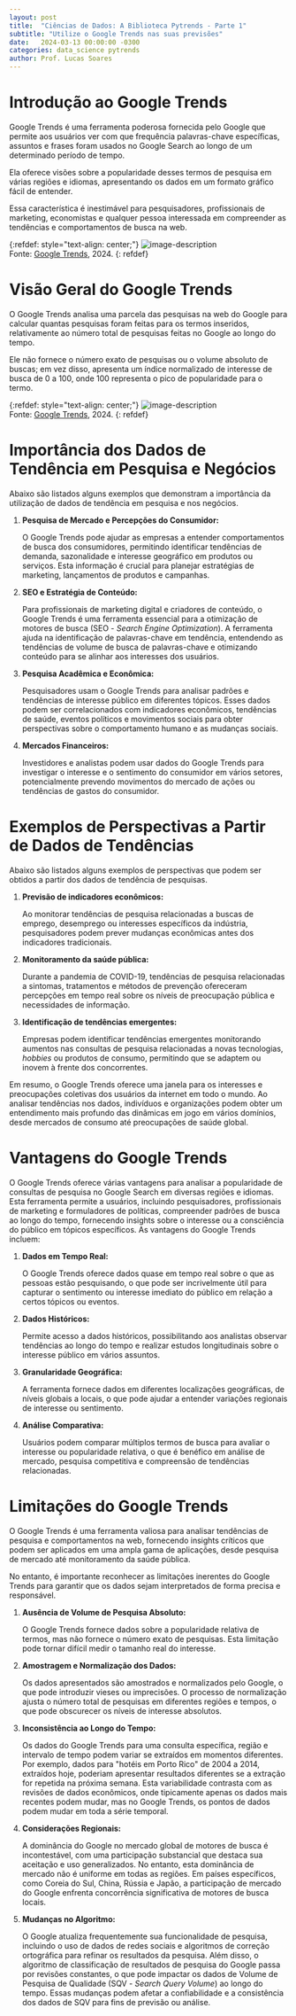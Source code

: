 ```yaml
---
layout: post
title:  "Ciências de Dados: A Biblioteca Pytrends - Parte 1"
subtitle: "Utilize o Google Trends nas suas previsões"
date:   2024-03-13 00:00:00 -0300
categories: data_science pytrends
author: Prof. Lucas Soares
---
```


# Introdução ao Google Trends

Google Trends é uma ferramenta poderosa fornecida pelo Google que permite aos usuários ver com que frequência palavras-chave específicas, assuntos e frases foram usados no Google Search ao longo de um determinado período de tempo.

Ela oferece visões sobre a popularidade desses termos de pesquisa em várias regiões e idiomas, apresentando os dados em um formato gráfico fácil de entender.

Essa característica é inestimável para pesquisadores, profissionais de marketing, economistas e qualquer pessoa interessada em compreender as tendências e comportamentos de busca na web.

{:refdef: style="text-align: center;"}
![image-description]({{site.baseurl}}/assets/google_trends_1.png)<br>Fonte: [Google Trends](https://trends.google.com.br/trends/), 2024.
{: refdef}

# Visão Geral do Google Trends

O Google Trends analisa uma parcela das pesquisas na web do Google para calcular quantas pesquisas foram feitas para os termos inseridos, relativamente ao número total de pesquisas feitas no Google ao longo do tempo.

Ele não fornece o número exato de pesquisas ou o volume absoluto de buscas; em vez disso, apresenta um índice normalizado de interesse de busca de 0 a 100, onde 100 representa o pico de popularidade para o termo.

{:refdef: style="text-align: center;"}
![image-description]({{site.baseurl}}/assets/google_trends_2.png)<br>Fonte: [Google Trends](https://trends.google.com.br/trends/), 2024.
{: refdef}

# Importância dos Dados de Tendência em Pesquisa e Negócios

Abaixo são listados alguns exemplos que demonstram a importância da utilização de dados de tendência em pesquisa e nos negócios.

1. **Pesquisa de Mercado e Percepções do Consumidor:**

    O Google Trends pode ajudar as empresas a entender comportamentos de busca dos consumidores, permitindo identificar tendências de demanda, sazonalidade e interesse geográfico em produtos ou serviços. Esta informação é crucial para planejar estratégias de marketing, lançamentos de produtos e campanhas.

2. **SEO e Estratégia de Conteúdo:**

    Para profissionais de marketing digital e criadores de conteúdo, o Google Trends é uma ferramenta essencial para a otimização de motores de busca (SEO - *Search Engine Optimization*). A ferramenta ajuda na identificação de palavras-chave em tendência, entendendo as tendências de volume de busca de palavras-chave e otimizando conteúdo para se alinhar aos interesses dos usuários.

3. **Pesquisa Acadêmica e Econômica:**

    Pesquisadores usam o Google Trends para analisar padrões e tendências de interesse público em diferentes tópicos. Esses dados podem ser correlacionados com indicadores econômicos, tendências de saúde, eventos políticos e movimentos sociais para obter perspectivas sobre o comportamento humano e as mudanças sociais.

4. **Mercados Financeiros:**

    Investidores e analistas podem usar dados do Google Trends para investigar o interesse e o sentimento do consumidor em vários setores, potencialmente prevendo movimentos do mercado de ações ou tendências de gastos do consumidor.

# Exemplos de Perspectivas a Partir de Dados de Tendências

Abaixo são listados alguns exemplos de perspectivas que podem ser obtidos a partir dos dados de tendência de pesquisas.

1. **Previsão de indicadores econômicos:**

    Ao monitorar tendências de pesquisa relacionadas a buscas de emprego, desemprego ou interesses específicos da indústria, pesquisadores podem prever mudanças econômicas antes dos indicadores tradicionais.

2. **Monitoramento da saúde pública:**

    Durante a pandemia de COVID-19, tendências de pesquisa relacionadas a sintomas, tratamentos e métodos de prevenção ofereceram percepções em tempo real sobre os níveis de preocupação pública e necessidades de informação.

3. **Identificação de tendências emergentes:**

    Empresas podem identificar tendências emergentes monitorando aumentos nas consultas de pesquisa relacionadas a novas tecnologias, *hobbies* ou produtos de consumo, permitindo que se adaptem ou inovem à frente dos concorrentes.

Em resumo, o Google Trends oferece uma janela para os interesses e preocupações coletivas dos usuários da internet em todo o mundo. Ao analisar tendências nos dados, indivíduos e organizações podem obter um entendimento mais profundo das dinâmicas em jogo em vários domínios, desde mercados de consumo até preocupações de saúde global.

# Vantagens do Google Trends

O Google Trends oferece várias vantagens para analisar a popularidade de consultas de pesquisa no Google Search em diversas regiões e idiomas. Esta ferramenta permite a usuários, incluindo pesquisadores, profissionais de marketing e formuladores de políticas, compreender padrões de busca ao longo do tempo, fornecendo insights sobre o interesse ou a consciência do público em tópicos específicos. As vantagens do Google Trends incluem:

1. **Dados em Tempo Real:**

    O Google Trends oferece dados quase em tempo real sobre o que as pessoas estão pesquisando, o que pode ser incrivelmente útil para capturar o sentimento ou interesse imediato do público em relação a certos tópicos ou eventos.

2. **Dados Históricos:**

    Permite acesso a dados históricos, possibilitando aos analistas observar tendências ao longo do tempo e realizar estudos longitudinais sobre o interesse público em vários assuntos.

3. **Granularidade Geográfica:**

    A ferramenta fornece dados em diferentes localizações geográficas, de níveis globais a locais, o que pode ajudar a entender variações regionais de interesse ou sentimento.

4. **Análise Comparativa:**

    Usuários podem comparar múltiplos termos de busca para avaliar o interesse ou popularidade relativa, o que é benéfico em análise de mercado, pesquisa competitiva e compreensão de tendências relacionadas.

# Limitações do Google Trends

O Google Trends é uma ferramenta valiosa para analisar tendências de pesquisa e comportamentos na web, fornecendo insights críticos que podem ser aplicados em uma ampla gama de aplicações, desde pesquisa de mercado até monitoramento da saúde pública.

No entanto, é importante reconhecer as limitações inerentes do Google Trends para garantir que os dados sejam interpretados de forma precisa e responsável.

1. **Ausência de Volume de Pesquisa Absoluto:**

    O Google Trends fornece dados sobre a popularidade relativa de termos, mas não fornece o número exato de pesquisas. Esta limitação pode tornar difícil medir o tamanho real do interesse.

2. **Amostragem e Normalização dos Dados:**

    Os dados apresentados são amostrados e normalizados pelo Google, o que pode introduzir vieses ou imprecisões. O processo de normalização ajusta o número total de pesquisas em diferentes regiões e tempos, o que pode obscurecer os níveis de interesse absolutos.

3. **Inconsistência ao Longo do Tempo:**

    Os dados do Google Trends para uma consulta específica, região e intervalo de tempo podem variar se extraídos em momentos diferentes. Por exemplo, dados para "hotéis em Porto Rico" de 2004 a 2014, extraídos hoje, poderiam apresentar resultados diferentes se a extração for repetida na próxima semana. Esta variabilidade contrasta com as revisões de dados econômicos, onde tipicamente apenas os dados mais recentes podem mudar, mas no Google Trends, os pontos de dados podem mudar em toda a série temporal.

4. **Considerações Regionais:**

    A dominância do Google no mercado global de motores de busca é incontestável, com uma participação substancial que destaca sua aceitação e uso generalizados. No entanto, esta dominância de mercado não é uniforme em todas as regiões. Em países específicos, como Coreia do Sul, China, Rússia e Japão, a participação de mercado do Google enfrenta concorrência significativa de motores de busca locais.

5. **Mudanças no Algoritmo:**

    O Google atualiza frequentemente sua funcionalidade de pesquisa, incluindo o uso de dados de redes sociais e algoritmos de correção ortográfica para refinar os resultados da pesquisa. Além disso, o algoritmo de classificação de resultados de pesquisa do Google passa por revisões constantes, o que pode impactar os dados de Volume de Pesquisa de Qualidade (SQV - *Search Query Volume*) ao longo do tempo. Essas mudanças podem afetar a confiabilidade e a consistência dos dados de SQV para fins de previsão ou análise.